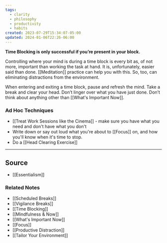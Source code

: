 ```yaml
---
tags:
  - clarity
  - philosophy
  - productivity
  - habits
created: 2023-07-29T15:34:07-05:00
updated: 2024-01-06T22:26-06:00
---
```

**Time Blocking is only successful if you’re present in your block.**

Controlling where your mind is during a time block is every bit as, of not more, important than working the task at hand. It is, unfortunately, easier said than done. [[Meditation]] practice can help you with this. So, too, can eliminating distractions from the environment.

When entering and exiting a time block, pause and refresh the mind. Take a break and clear your head. Don’t linger over what you have just done. Don’t think about anything other than [[What's Important Now]]. 

### Ad Hoc Techniques
- [[Treat Work Sessions like the Cinema]] - make sure you have what you need and don't have what you don't
- Write down or say out loud what you're about to [[Focus]] on, and how you'll know when it's time to stop.
- Do a [[Head Clearing Exercise]]



---

## Source
- [[Essentialism]]

### Related Notes
- [[Scheduled Breaks]] 
- [[Vigilance Breaks]] 
- [[Time Blocking]] 
- [[Mindfulness & Now]] 
- [[What's Important Now]]
- [[Focus]]
- [[Productive Distraction]]
- [[Tailor Your Environment]]